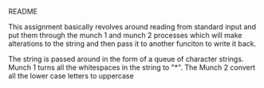 README

This assignment basically revolves around reading from standard input and put them through the munch 1 and munch 2 processes which will make alterations to the string and then pass it to another funciton to write it back.

The string is passed around in the form of a queue of character strings. Munch 1 turns all the whitespaces in the string to "*". The Munch 2 convert all the lower case letters to uppercase 
